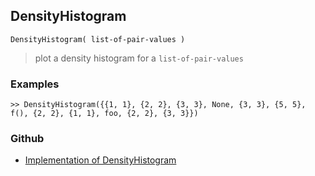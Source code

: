 ## DensityHistogram 

```
DensityHistogram( list-of-pair-values )
```

> plot a density histogram for a `list-of-pair-values`

### Examples
 
```
>> DensityHistogram({{1, 1}, {2, 2}, {3, 3}, None, {3, 3}, {5, 5}, f(), {2, 2}, {1, 1}, foo, {2, 2}, {3, 3}})
```

### Github

* [Implementation of DensityHistogram](https://github.com/axkr/symja_android_library/blob/master/symja_android_library/matheclipse-core/src/main/java/org/matheclipse/core/builtin/ManipulateFunction.java#L1837) 
